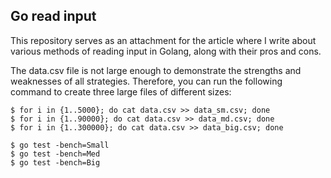 ## Go read input

This repository serves as an attachment for the article where I write about various methods of reading input in Golang, along with their pros and cons.

The data.csv file is not large enough to demonstrate the strengths and weaknesses of all strategies. Therefore, you can run the following command to create three large files of different sizes:


```
$ for i in {1..5000}; do cat data.csv >> data_sm.csv; done
$ for i in {1..90000}; do cat data.csv >> data_md.csv; done
$ for i in {1..300000}; do cat data.csv >> data_big.csv; done
```

```
$ go test -bench=Small
$ go test -bench=Med
$ go test -bench=Big
```